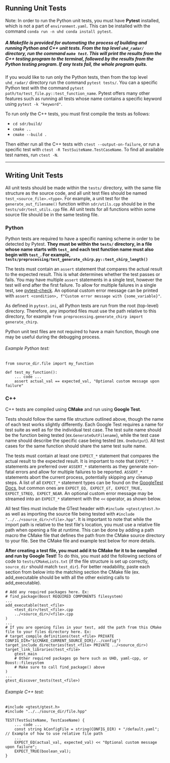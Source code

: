 ## Running Unit Tests
Note: In order to run the Python unit tests, you must have **Pytest** installed, which is not a part of `environment.yaml`. This can be installed with the command `conda run -n uhd conda install pytest`.

##### A Makefile is provided for automating the process of building and running Python and C++ unit tests. From the top level `uhd_radar/` directory, run the command `make test`. This will print the results from the C++ testing program to the terminal, followed by the results from the Python testing program. If any tests fail, the whole program quits.

If you would like to run only the Python tests, then from the top level `uhd_radar/` directory run the command `pytest tests/`. You can a specific Python test with the command `pytest path/to/test_file.py::test_function_name`. Pytest offers many other features such as running all tests whose name contains a specific keyword using `pytest -k "keyword"`.

To run only the C++ tests, you must first compile the tests as follows:
* `cd sdr/build/`
* `cmake ..`
* `cmake --build .`

Then either run all the C++ tests with `ctest --output-on-failure`, or run a specific test with `ctest -R TestSuiteName.TestCaseName`. To find all available test names, run `ctest -N`.
****
## Writing Unit Tests
All unit tests should be made within the `tests/` directory, with the same file structure as the source code, and all unit test files should be named `test_<source_file>.<type>`. For example, a unit test for the `generate_out_filename()` function within `sdr/utils.cpp` should be in the `tests/sdr/test_utils.cpp` file. All unit tests for all functions within some source file should be in the same testing file.

### Python
Python tests are required to have a specific naming scheme in order to be detected by Pytest. **They must be within the `tests/` directory, in a file whose name starts with `test_` and each test function name must also begin with `test_`. For example, `tests/preprocessing/test_generate_chirp.py::test_chirp_length()`**

The tests must contain an `assert` statement that compares the actual result to the expected result. This is what determines whether the test passes or fails. You may have multiple `assert` statements in a single test, however the test will end after the first failure. To allow for multiple failures in a single test, see [pytest-check](https://pypi.org/project/pytest-check/). An optional custom error message can be printed with `assert <condition>, f"Custom error message with {some_variable}"`.

As defined in `pytest.ini`, all Python tests are run from the root (top-level) directory. Therefore, any imported files must use the path relative to this directory, for example `from preprocessing.generate_chirp import generate_chirp`.

Python unit test files are not required to have a main function, though one may be useful during the debugging process.
###### Example Python test:

    from source_dir.file import my_function

    def test_my_function():
        ... code ...
        assert actual_val == expected_val, "Optional custom message upon failure"

### C++
C++ tests are compiled using **CMake** and run using **Google Test**.

Tests should follow the same file structure outlined above, though the name of each test works slightly differently. Each Google Test requires a name for test suite as well as for the individual test case. The test suite name should be the function being tested (ex.`GenerateOutFilename`), while the test case name should describe the specific case being tested (ex. `OneOutput`). All test cases for the same function should share the same test suite name.

The tests must contain at least one `EXPECT_*` statement that compares the actual result to the expected result. It is important to note that `EXPECT_*` statements are preferred over `ASSERT_*` statements as they generate non-fatal errors and allow for multiple failures to be reported. `ASSERT_*` statements abort the current process, potentially skipping any cleanup steps. A list of all `EXPECT_*` statement types can be found on the [GoogleTest Docs](https://google.github.io/googletest/reference/assertions.html), but common ones are `EXPECT_EQ, EXPECT_GT, EXPECT_TRUE, EXPECT_STREQ, EXPECT_NEAR`. An optional custom error message may be streamed into an `EXPECT_*` statement with the `<<` operator, as shown below.

All test files must include the GTest header with `#include <gtest/gtest.h>` as well as importing the source file being tested with `#include "../../<source_dir>/<file>.hpp"`. It is important to note that while the import path is relative to the test file's location, you must use a relative file path when opening a file at runtime. This can be done by adding a path macro the CMake file that defines the path from the CMake source directory to your file. See the CMake file and example test below for more details.

**After creating a test file, you must add it to CMake for it to be compiled and run by Google Test!** To do this, you must add the following sections of code to `tests/CMakeLists.txt` (if the file structure is set up correctly, `source_dir` should match `test_dir`). For better readability, paste each section from below into the matching section the CMake file (ex. add_executable should be with all the other existing calls to add_executable).
    
    # Add any required packages here. Ex:
    # find_package(Boost REQUIRED COMPONENTS filesystem)
    ...
    add_executable(test_<file>
        <test_dir>/test_<file>.cpp
        ../<source_dir>/<file>.cpp
    )
    ...
    # If you are opening files in your test, add the path from this CMake file to your files directory here. Ex:
    # target_compile_definitions(test_<file> PRIVATE CONFIG_DIR="${CMAKE_CURRENT_SOURCE_DIR}/../config")
    target_include_directories(test_<file> PRIVATE ../<source_dir>)
    target_link_libraries(test_<file>
        gtest_main
        # Other required packages go here such as UHD, yaml-cpp, or Boost::filesystem
        # Make sure to call find_package() above
    )
    ...
    gtest_discover_tests(test_<file>)

###### Example C++ test:

    #include <gtest/gtest.h>
    #include "../../source_dir/file.hpp"

    TEST(TestSuiteName, TestCaseName) {
        ... code ...
        const string kConfigFile = string(CONFIG_DIR) + "/default.yaml"; // Example of how to use relative file path
        ...
        EXPECT_EQ(actual_val, expected_val) << "Optional custom message upon failure";
        EXPECT_TRUE(boolean_val);
    }
